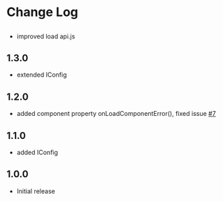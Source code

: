 # Change Log

##
- improved load api.js

## 1.3.0
- extended IConfig

## 1.2.0
- added component property onLoadComponentError(), fixed issue [#7](https://github.com/ONLYOFFICE/onlyoffice-alfresco/issues/7)

## 1.1.0
- added IConfig

## 1.0.0
- Initial release
